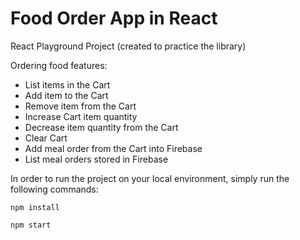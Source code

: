 # Food Order App in React

React Playground Project (created to practice the library)

Ordering food features:
- List items in the Cart
- Add item to the Cart
- Remove item from the Cart
- Increase Cart item quantity
- Decrease item quantity from the Cart
- Clear Cart
- Add meal order from the Cart into Firebase
- List meal orders stored in Firebase

In order to run the project on your local environment, simply run the following commands:

`npm install`

`npm start`

